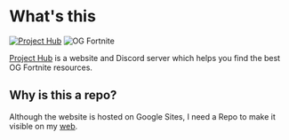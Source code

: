 # What's this
[![Project Hub](https://img.shields.io/badge/Project_Hub-OGFN?style=for-the-badge&color=black)](https://projecthub.jgc.linkpc.net/)
![OG Fortnite](https://img.shields.io/badge/OG_Fortnite-OGFN?style=for-the-badge&color=purple)

[Project Hub](https://projecthub.jgc.linkpc.net/) is a website and Discord server which helps you find the best OG Fortnite resources.

## Why is this a repo?
Although the website is hosted on Google Sites, I need a Repo to make it visible on my [web](http://jgc.linkpc.net/).
